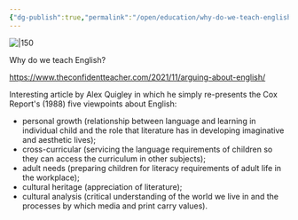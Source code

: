 ```yaml
---
{"dg-publish":true,"permalink":"/open/education/why-do-we-teach-english/"}
---
```



![|150](https://www.garyhollingsbee.com/images/dg1seed.png)

Why do we teach English?

https://www.theconfidentteacher.com/2021/11/arguing-about-english/

Interesting article by Alex Quigley in which he simply re-presents the Cox Report's (1988) five viewpoints about English:

- personal growth (relationship between language and learning in individual child and the role that literature has in developing imaginative and aesthetic lives);
- cross-curricular (servicing the language requirements of children so they can access the curriculum in other subjects);
- adult needs (preparing children for literacy requirements of adult life in the workplace);
- cultural heritage (appreciation of literature);
- cultural analysis (critical understanding of the world we live in and the processes by which media and print carry values).



